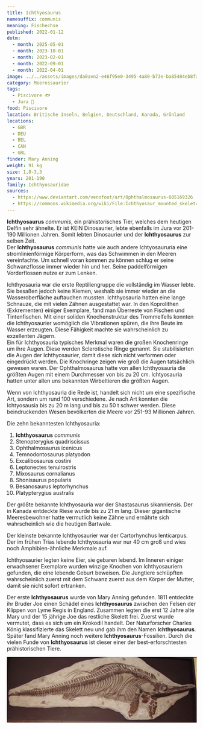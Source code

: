 ```yaml
---
title: Ichthyosaurus
namesuffix: communis
meaning: Fischechse
published: 2022-01-12
dotm:
  - month: 2025-05-01
  - month: 2023-10-01
  - month: 2023-02-01
  - month: 2022-09-01
  - month: 2022-04-01
image: ../../assets/images/da0avn2-e46f95e0-3495-4a80-b73e-ba85484eb8fa.jpg
category: Meeressaurier
tags:
  - Piscivore 🐟
  - Jura 🦴
food: Piscivore
location: Britische Inseln, Belgien, Deutschland, Kanada, Grönland
locations:
  - GBR
  - DEU
  - BEL
  - CAN
  - GRL
finder: Mary Anning
weight: 91 kg
size: 1,8-3,3
years: 201-190
family: Ichthyosauridae
sources:
  - https://www.deviantart.com/venofoot/art/Ophthalmosaurus-605169326
  - https://commons.wikimedia.org/wiki/File:Ichthyosaur_mounted_skeleton.jpg
---
```

**Ichthyosaurus** *communis*, ein prähistorisches Tier, welches dem heutigen Delfin sehr ähnelte. Er ist KEIN Dinosaurier, lebte ebenfalls im Jura vor 201-190 Millionen Jahren. Somit lebten Dinosaurier und der **Ichthyosaurus** zur selben Zeit.\
Der **Ichthyosaurus** *communis* hatte wie auch andere Ichtyosaururia eine stromlinienförmige Körperform, was das Schwimmen in den Meeren vereinfachte. Um schnell voran kommen zu können schlug er seine Schwanzflosse immer wieder hin und her. Seine paddelförmigen Vorderflossen nutze er zum Lenken. 

Ichthyosauria war die erste Reptiliengruppe die vollständig im Wasser lebte. Sie besaßen jedoch keine Kiemen, weshalb sie immer wieder an die Wasseroberfläche auftauchen mussten. Ichthyosauria hatten eine lange Schnauze, die mit vielen Zähnen ausgestattet war. In den Koprolithen (Exkrementen) einiger Exemplare, fand man Überreste von Fischen und Tintenfischen. Mit einer soliden Knochenstruktur des Trommelfells konnten die Ichthyosaurier womöglich die Vibrationen spüren, die ihre Beute im Wasser erzeugten. Diese Fähigkeit machte sie wahrscheinlich zu exzellenten Jägern.\
Ein für Ichthyosauria typisches Merkmal waren die großen Knochenringe um ihre Augen. Diese werden Sclerotische Ringe genannt. Sie stabilisierten die Augen der Ichthyosaurier, damit diese sich nicht verformen oder eingedrückt werden. Die Knochringe zeigen wie groß die Augen tatsächlich gewesen waren. Der Ophthalmosaurus hatte von allen Ichthyosauria die größten Augen mit einem Durchmesser von bis zu 20 cm. Ichtyosauria hatten unter allen uns bekannten Wirbeltieren die größten Augen.

Wenn von Ichthyosauria die Rede ist, handelt sich nicht um eine spezifische Art, sondern um rund 100 verschiedene. Je nach Art konnten die Ichtyosausia bis zu 20 m lang und bis zu 50 t schwer werden. Diese beindruckenden Wesen bevölkerten die Meere vor 251-93 Millionen Jahren.

Die zehn bekanntesten Ichthyosauria:

1. **Ichthyosaurus** *communis*
2. Stenopterygius quadriscissus
3. Ophthalmosaurus icenicus
4. Temnodontosaurus platyodon
5. Excalibosaurus costini
6. Leptonectes tenuirostris
7. Mixosaurus cornalianus
8. Shonisaurus popularis
9. Besanosaurus leptorhynchus
10. Platypterygius australis

Der größte bekannte Ichthyosauria war der Shastasaurus sikanniensis. Der in Kanada entdeckte Riese wurde bis zu 21 m lang. Dieser gigantische Meeresbewohner hatte vermutlich keine Zähne und ernährte sich wahrscheinlich wie die heutigen Bartwale.

Der kleinste bekannte Ichthyosaurier war der Cartorhynchus lenticarpus. Der im frühen Trias lebende Ichthyosauria war nur 40 cm groß und wies noch Amphibien-ähnliche Merkmale auf.

Ichthyosaurier legten keine Eier, sie gebaren lebend. Im Inneren einiger erwachsener Exemplare wurden winzige Knochen von Ichthyosauriern gefunden, die eine lebende Geburt beweisen. Die Jungtiere schlüpften wahrscheinlich zuerst mit dem Schwanz zuerst aus dem Körper der Mutter, damit sie nicht sofort ertranken.

Der erste **Ichthyosaurus** wurde von Mary Anning gefunden. 1811 entdeckte ihr Bruder Joe einen Schädel eines **Ichthyosaurus** zwischen den Felsen der Klippen von Lyme Regis in England. Zusammen legten die erst 12 Jahre alte Mary und der 15 jährige Joe das restliche Skelett frei. Zuerst wurde vermutet, dass es sich um ein Krokodil handelt. Der Naturforscher Charles König klassifizierte das Skelett neu und gab ihm den Namen **Ichthyosaurus**. Später fand Mary Anning noch weitere **Ichthyosaurus**-Fossilien. Durch die vielen Funde von **Ichthyosaurus** ist dieser einer der best-erforschtesten prähistorischen Tiere.

![Ichthyosaurus communis Skelett](../../assets/images/ichthyosaur_mounted_skeleton.jpg)
